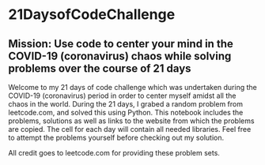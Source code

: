 # 21DaysofCodeChallenge
## Mission: Use code to center your mind in the COVID-19 (coronavirus) chaos while solving problems over the course of 21 days

Welcome to my 21 days of code challenge which was undertaken during the COVID-19 (coronavirus) period in order to center myself amidst all the chaos in the world. During the 21 days, I grabed a random problem from leetcode.com, and solved this using Python. This notebook includes the problems, solutions as well as links to the website from which the problems are copied. The cell for each day will contain all needed libraries. Feel free to attempt the problems yourself before checking out my solution.

All credit goes to leetcode.com for providing these problem sets.
